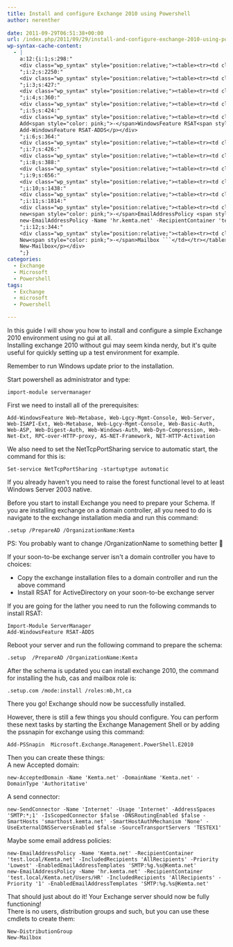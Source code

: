 ```yaml
---
title: Install and configure Exchange 2010 using Powershell
author: nerenther
 
date: 2011-09-29T06:51:38+00:00
url: /index.php/2011/09/29/install-and-configure-exchange-2010-using-powershell/
wp-syntax-cache-content:
  - |
    a:12:{i:1;s:298:"
    <div class="wp_syntax" style="position:relative;"><table><tr><td class="code"><pre class="powershell" style="font-family:monospace;">import<span style="color: pink;">-</span>module servermanager ```</td></tr></table><p class="theCode" style="display:none;">import-module servermanager</p></div>
    ";i:2;s:2250:"
    <div class="wp_syntax" style="position:relative;"><table><tr><td class="code"><pre class="powershell" style="font-family:monospace;">Add<span style="color: pink;">-</span>WindowsFeature Web<span style="color: pink;">-</span>Metabase<span style="color: pink;">,</span> Web<span style="color: pink;">-</span>Lgcy<span style="color: pink;">-</span>Mgmt<span style="color: pink;">-</span>Console<span style="color: pink;">,</span> Web<span style="color: pink;">-</span>Server<span style="color: pink;">,</span> Web<span style="color: pink;">-</span>ISAPI<span style="color: pink;">-</span>Ext<span style="color: pink;">,</span> Web<span style="color: pink;">-</span>Metabase<span style="color: pink;">,</span> Web<span style="color: pink;">-</span>Lgcy<span style="color: pink;">-</span>Mgmt<span style="color: pink;">-</span>Console<span style="color: pink;">,</span> Web<span style="color: pink;">-</span>Basic<span style="color: pink;">-</span>Auth<span style="color: pink;">,</span> Web<span style="color: pink;">-</span>ASP<span style="color: pink;">,</span> Web<span style="color: pink;">-</span>Digest<span style="color: pink;">-</span>Auth<span style="color: pink;">,</span> Web<span style="color: pink;">-</span>Windows<span style="color: pink;">-</span>Auth<span style="color: pink;">,</span> Web<span style="color: pink;">-</span>Dyn<span style="color: pink;">-</span>Compression<span style="color: pink;">,</span> Web<span style="color: pink;">-</span>Net<span style="color: pink;">-</span>Ext<span style="color: pink;">,</span> RPC<span style="color: pink;">-</span>over<span style="color: pink;">-</span>HTTP<span style="color: pink;">-</span>proxy<span style="color: pink;">,</span> AS<span style="color: pink;">-</span>NET<span style="color: pink;">-</span>Framework<span style="color: pink;">,</span> NET<span style="color: pink;">-</span>HTTP<span style="color: pink;">-</span>Activation ```</td></tr></table><p class="theCode" style="display:none;">Add-WindowsFeature Web-Metabase, Web-Lgcy-Mgmt-Console, Web-Server, Web-ISAPI-Ext, Web-Metabase, Web-Lgcy-Mgmt-Console, Web-Basic-Auth, Web-ASP, Web-Digest-Auth, Web-Windows-Auth, Web-Dyn-Compression, Web-Net-Ext, RPC-over-HTTP-proxy, AS-NET-Framework, NET-HTTP-Activation</p></div>
    ";i:3;s:427:"
    <div class="wp_syntax" style="position:relative;"><table><tr><td class="code"><pre class="powershell" style="font-family:monospace;"><span style="color: #008080; font-weight: bold;">Set-service</span> NetTcpPortSharing <span style="color: #008080; font-style: italic;">-startuptype</span> automatic ```</td></tr></table><p class="theCode" style="display:none;">Set-service NetTcpPortSharing -startuptype automatic</p></div>
    ";i:4;s:360:"
    <div class="wp_syntax" style="position:relative;"><table><tr><td class="code"><pre class="powershell" style="font-family:monospace;">.setup <span style="color: pink;">/</span>PrepareAD <span style="color: pink;">/</span>OrganizationName:Kemta ```</td></tr></table><p class="theCode" style="display:none;">.setup /PrepareAD /OrganizationName:Kemta</p></div>
    ";i:5;s:424:"
    <div class="wp_syntax" style="position:relative;"><table><tr><td class="code"><pre class="powershell" style="font-family:monospace;">Import<span style="color: pink;">-</span>Module ServerManager
    Add<span style="color: pink;">-</span>WindowsFeature RSAT<span style="color: pink;">-</span>ADDS ```</td></tr></table><p class="theCode" style="display:none;">Import-Module ServerManager
    Add-WindowsFeature RSAT-ADDS</p></div>
    ";i:6;s:364:"
    <div class="wp_syntax" style="position:relative;"><table><tr><td class="code"><pre class="powershell" style="font-family:monospace;">.setup  <span style="color: pink;">/</span>PrepareAD <span style="color: pink;">/</span>OrganizationName:Kemta ```</td></tr></table><p class="theCode" style="display:none;">.setup  /PrepareAD /OrganizationName:Kemta</p></div>
    ";i:7;s:426:"
    <div class="wp_syntax" style="position:relative;"><table><tr><td class="code"><pre class="powershell" style="font-family:monospace;">.setup.com <span style="color: pink;">/</span>mode:install <span style="color: pink;">/</span>roles:mb<span style="color: pink;">,</span>ht<span style="color: pink;">,</span>ca ```</td></tr></table><p class="theCode" style="display:none;">.setup.com /mode:install /roles:mb,ht,ca</p></div>
    ";i:8;s:388:"
    <div class="wp_syntax" style="position:relative;"><table><tr><td class="code"><pre class="powershell" style="font-family:monospace;"><span style="color: #008080; font-weight: bold;">Add-PSSnapin</span>  Microsoft.Exchange.Management.PowerShell.E2010 ```</td></tr></table><p class="theCode" style="display:none;">Add-PSSnapin  Microsoft.Exchange.Management.PowerShell.E2010</p></div>
    ";i:9;s:656:"
    <div class="wp_syntax" style="position:relative;"><table><tr><td class="code"><pre class="powershell" style="font-family:monospace;">new<span style="color: pink;">-</span>AcceptedDomain <span style="color: #008080; font-style: italic;">-Name</span> <span style="color: #800000;">'Kemta.net'</span> <span style="color: pink;">-</span>DomainName <span style="color: #800000;">'Kemta.net'</span> <span style="color: pink;">-</span>DomainType <span style="color: #800000;">'Authoritative'</span> ```</td></tr></table><p class="theCode" style="display:none;">new-AcceptedDomain -Name 'Kemta.net' -DomainName 'Kemta.net' -DomainType 'Authoritative'</p></div>
    ";i:10;s:1438:"
    <div class="wp_syntax" style="position:relative;"><table><tr><td class="code"><pre class="powershell" style="font-family:monospace;">new<span style="color: pink;">-</span>SendConnector <span style="color: #008080; font-style: italic;">-Name</span> <span style="color: #800000;">'Internet'</span> <span style="color: pink;">-</span>Usage <span style="color: #800000;">'Internet'</span> <span style="color: pink;">-</span>AddressSpaces <span style="color: #800000;">'SMTP:*;1'</span> <span style="color: pink;">-</span>IsScopedConnector <span style="color: #800080;">$false</span> <span style="color: pink;">-</span>DNSRoutingEnabled <span style="color: #800080;">$false</span> <span style="color: pink;">-</span>SmartHosts <span style="color: #800000;">'smarthost.kemta.net'</span> <span style="color: pink;">-</span>SmartHostAuthMechanism <span style="color: #800000;">'None'</span> <span style="color: pink;">-</span>UseExternalDNSServersEnabled <span style="color: #800080;">$false</span> <span style="color: pink;">-</span>SourceTransportServers <span style="color: #800000;">'TESTEX1'</span> ```</td></tr></table><p class="theCode" style="display:none;">new-SendConnector -Name 'Internet' -Usage 'Internet' -AddressSpaces 'SMTP:*;1' -IsScopedConnector $false -DNSRoutingEnabled $false -SmartHosts 'smarthost.kemta.net' -SmartHostAuthMechanism 'None' -UseExternalDNSServersEnabled $false -SourceTransportServers 'TESTEX1'</p></div>
    ";i:11;s:1814:"
    <div class="wp_syntax" style="position:relative;"><table><tr><td class="code"><pre class="powershell" style="font-family:monospace;">new<span style="color: pink;">-</span>EmailAddressPolicy <span style="color: #008080; font-style: italic;">-Name</span> <span style="color: #800000;">'Kemta.net'</span> <span style="color: pink;">-</span>RecipientContainer <span style="color: #800000;">'test.local/Kemta.net'</span> <span style="color: pink;">-</span>IncludedRecipients <span style="color: #800000;">'AllRecipients'</span> <span style="color: pink;">-</span>Priority <span style="color: #800000;">'Lowest'</span> <span style="color: pink;">-</span>EnabledEmailAddressTemplates <span style="color: #800000;">'SMTP:%g.%s@Kemta.net'</span>
    new<span style="color: pink;">-</span>EmailAddressPolicy <span style="color: #008080; font-style: italic;">-Name</span> <span style="color: #800000;">'hr.kemta.net'</span> <span style="color: pink;">-</span>RecipientContainer <span style="color: #800000;">'test.local/Kemta.net/Users/HR'</span> <span style="color: pink;">-</span>IncludedRecipients <span style="color: #800000;">'AllRecipients'</span> <span style="color: pink;">-</span>Priority <span style="color: #800000;">'1'</span> <span style="color: pink;">-</span>EnabledEmailAddressTemplates <span style="color: #800000;">'SMTP:%g.%s@Kemta.net'</span> ```</td></tr></table><p class="theCode" style="display:none;">new-EmailAddressPolicy -Name 'Kemta.net' -RecipientContainer 'test.local/Kemta.net' -IncludedRecipients 'AllRecipients' -Priority 'Lowest' -EnabledEmailAddressTemplates 'SMTP:%g.%s@Kemta.net'
    new-EmailAddressPolicy -Name 'hr.kemta.net' -RecipientContainer 'test.local/Kemta.net/Users/HR' -IncludedRecipients 'AllRecipients' -Priority '1' -EnabledEmailAddressTemplates 'SMTP:%g.%s@Kemta.net'</p></div>
    ";i:12;s:344:"
    <div class="wp_syntax" style="position:relative;"><table><tr><td class="code"><pre class="powershell" style="font-family:monospace;">New<span style="color: pink;">-</span>DistributionGroup
    New<span style="color: pink;">-</span>Mailbox ```</td></tr></table><p class="theCode" style="display:none;">New-DistributionGroup
    New-Mailbox</p></div>
    ";}
categories:
  - Exchange
  - Microsoft
  - Powershell
tags:
  - Exchange
  - microsoft
  - Powershell

---
```

In this guide I will show you how to install and configure a simple Exchange 2010 environment using no gui at all.  
Installing exchange 2010 without gui may seem kinda nerdy, but it's quite useful for quickly setting up a test environment for example.

Remember to run Windows update prior to the installation.

Start powershell as administrator and type:

 ```
 import-module servermanager 
 ```

First we need to install all of the prerequisites:

 ```
 Add-WindowsFeature Web-Metabase, Web-Lgcy-Mgmt-Console, Web-Server, Web-ISAPI-Ext, Web-Metabase, Web-Lgcy-Mgmt-Console, Web-Basic-Auth, Web-ASP, Web-Digest-Auth, Web-Windows-Auth, Web-Dyn-Compression, Web-Net-Ext, RPC-over-HTTP-proxy, AS-NET-Framework, NET-HTTP-Activation 
 ```

We also need to set the NetTcpPortSharing service to automatic start, the command for this is:

 ```
 Set-service NetTcpPortSharing -startuptype automatic 
 ```

If you already haven't you need to raise the forest functional level to at least Windows Server 2003 native.

Before you start to install Exchange you need to prepare your Schema. If you are installing exchange on a domain controller, all you need to do is navigate to the exchange installation media and run this command:

 ```
 .setup /PrepareAD /OrganizationName:Kemta 
 ```

PS: You probably want to change /OrganizationName to something better 🙂

If your soon-to-be exchange server isn't a domain controller you have to choices:

  * Copy the exchange installation files to a domain controller and run the above command
  * Install RSAT for ActiveDirectory on your soon-to-be exchange server

If you are going for the lather you need to run the following commands to install RSAT:

 ```
 Import-Module ServerManager
Add-WindowsFeature RSAT-ADDS 
```

Reboot your server and run the following command to prepare the schema:

 ```
 .setup  /PrepareAD /OrganizationName:Kemta 
 ```

After the schema is updated you can install exchange 2010, the command for installing the hub, cas and mailbox role is:

 ```
 .setup.com /mode:install /roles:mb,ht,ca 
 ```

There you go! Exchange should now be successfully installed.

However, there is still a few things you should configure. You can perform these next tasks by starting the Exchange Management Shell or by adding the pssnapin for exchange using this command:

 ```
 Add-PSSnapin  Microsoft.Exchange.Management.PowerShell.E2010 
 ```

Then you can create these things:  
A new Accepted domain:

 ```
 new-AcceptedDomain -Name 'Kemta.net' -DomainName 'Kemta.net' -DomainType 'Authoritative' 
 ```

A send connector:

 ```
 new-SendConnector -Name 'Internet' -Usage 'Internet' -AddressSpaces 'SMTP:*;1' -IsScopedConnector $false -DNSRoutingEnabled $false -SmartHosts 'smarthost.kemta.net' -SmartHostAuthMechanism 'None' -UseExternalDNSServersEnabled $false -SourceTransportServers 'TESTEX1' 
 ```

Maybe some email address policies:

 ```
 new-EmailAddressPolicy -Name 'Kemta.net' -RecipientContainer 'test.local/Kemta.net' -IncludedRecipients 'AllRecipients' -Priority 'Lowest' -EnabledEmailAddressTemplates 'SMTP:%g.%s@Kemta.net'
new-EmailAddressPolicy -Name 'hr.kemta.net' -RecipientContainer 'test.local/Kemta.net/Users/HR' -IncludedRecipients 'AllRecipients' -Priority '1' -EnabledEmailAddressTemplates 'SMTP:%g.%s@Kemta.net' 
```

That should just about do it! Your Exchange server should now be fully functioning!  
There is no users, distribution groups and such, but you can use these cmdlets to create them:

 ```
New-DistributionGroup
New-Mailbox 
```